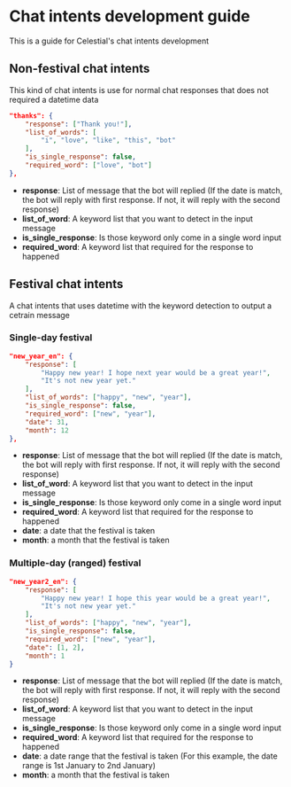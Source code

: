 # Chat intents development guide

This is a guide for Celestial's chat intents development

## Non-festival chat intents

This kind of chat intents is use for normal chat responses that does not required a datetime data

```json
"thanks": {
    "response": ["Thank you!"],
    "list_of_words": [
        "i", "love", "like", "this", "bot"
    ],
    "is_single_response": false,
    "required_word": ["love", "bot"]
},
```

* **response**: List of message that the bot will replied (If the date is match, the bot will reply with first response. If not, it will reply with the second response)
* **list_of_word**: A keyword list that you want to detect in the input message
* **is_single_response**: Is those keyword only come in a single word input
* **required_word**: A keyword list that required for the response to happened

## Festival chat intents

A chat intents that uses datetime with the keyword detection to output a cetrain message

### Single-day festival

```json
"new_year_en": {
    "response": [
        "Happy new year! I hope next year would be a great year!",
        "It's not new year yet."
    ],
    "list_of_words": ["happy", "new", "year"],
    "is_single_response": false,
    "required_word": ["new", "year"],
    "date": 31,
    "month": 12
},
```

* **response**: List of message that the bot will replied (If the date is match, the bot will reply with first response. If not, it will reply with the second response)
* **list_of_word**: A keyword list that you want to detect in the input message
* **is_single_response**: Is those keyword only come in a single word input
* **required_word**: A keyword list that required for the response to happened
* **date**: a date that the festival is taken
* **month**: a month that the festival is taken

### Multiple-day (ranged) festival

```json
"new_year2_en": {
    "response": [
        "Happy new year! I hope this year would be a great year!",
        "It's not new year yet."
    ],
    "list_of_words": ["happy", "new", "year"],
    "is_single_response": false,
    "required_word": ["new", "year"],
    "date": [1, 2],
    "month": 1
}
```

* **response**: List of message that the bot will replied (If the date is match, the bot will reply with first response. If not, it will reply with the second response)
* **list_of_word**: A keyword list that you want to detect in the input message
* **is_single_response**: Is those keyword only come in a single word input
* **required_word**: A keyword list that required for the response to happened
* **date**: a date range that the festival is taken (For this example, the date range is 1st January to 2nd January)
* **month**: a month that the festival is taken
